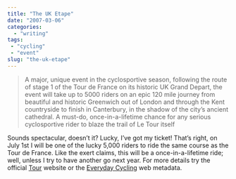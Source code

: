 ```yaml
---
title: "The UK Etape"
date: "2007-03-06"
categories:
  - "writing"
tags:
 - "cycling"
 - "event"
slug: "the-uk-etape"
---
```


> A major, unique event in the cyclosportive season, following the route of stage 1 of the Tour de France on its historic UK Grand Depart, the event will take up to 5000 riders on an epic 120 mile journey from beautiful and historic Greenwich out of London and through the Kent countryside to finish in Canterbury, in the shadow of the city’s ancient cathedral. A must-do, once-in-a-lifetime chance for any serious cyclosportive rider to blaze the trail of Le Tour itself

Sounds spectacular, doesn’t it? Lucky, I’ve got my ticket! That’s right, on July 1st I will be one of the lucky 5,000 riders to ride the same course as the Tour de France. Like the exert claims, this will be a once-in-a-lifetime ride; well, unless I try to have another go next year. For more details try the official [Tour](https://www.letour.fr/2007/TDF/presentation/us/etape1.html) website or the [Everyday Cycling](https://www.everydaycycling.com/events.aspx?fid=598) web metadata.
